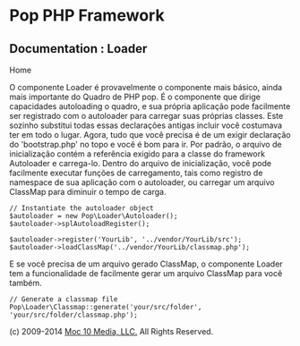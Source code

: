 Pop PHP Framework
=================

Documentation : Loader
----------------------

Home

O componente Loader é provavelmente o componente mais básico, ainda mais
importante do Quadro de PHP pop. É o componente que dirige capacidades
autoloading o quadro, e sua própria aplicação pode facilmente ser
registrado com o autoloader para carregar suas próprias classes. Este
sozinho substitui todas essas declarações antigas incluir você costumava
ter em todo o lugar. Agora, tudo que você precisa é de um exigir
declaração do 'bootstrap.php' no topo e você é bom para ir. Por padrão,
o arquivo de inicialização contém a referência exigido para a classe do
framework Autoloader e carrega-lo. Dentro do arquivo de inicialização,
você pode facilmente executar funções de carregamento, tais como
registro de namespace de sua aplicação com o autoloader, ou carregar um
arquivo ClassMap para diminuir o tempo de carga.

    // Instantiate the autoloader object
    $autoloader = new Pop\Loader\Autoloader();
    $autoloader->splAutoloadRegister();

    $autoloader->register('YourLib', '../vendor/YourLib/src');
    $autoloader->loadClassMap('../vendor/YourLib/classmap.php');

E se você precisa de um arquivo gerado ClassMap, o componente Loader tem
a funcionalidade de facilmente gerar um arquivo ClassMap para você
também.

    // Generate a classmap file
    Pop\Loader\Classmap::generate('your/src/folder', 'your/src/folder/classmap.php');

\(c) 2009-2014 [Moc 10 Media, LLC.](http://www.moc10media.com) All
Rights Reserved.
